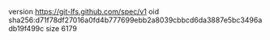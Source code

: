 version https://git-lfs.github.com/spec/v1
oid sha256:d71f78df27016a0fd4b777699ebb2a8039cbbcd6da3887e5bc3496adb19f499c
size 6179
